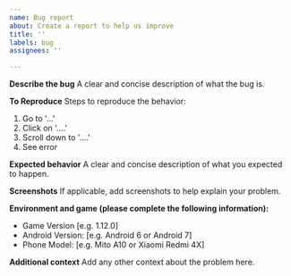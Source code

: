 ```yaml
---
name: Bug report
about: Create a report to help us improve
title: ''
labels: bug
assignees: ''

---
```


**Describe the bug**
A clear and concise description of what the bug is.

**To Reproduce**
Steps to reproduce the behavior:
1. Go to '...'
2. Click on '....'
3. Scroll down to '....'
4. See error

**Expected behavior**
A clear and concise description of what you expected to happen.

**Screenshots**
If applicable, add screenshots to help explain your problem.

**Environment and game (please complete the following information):**
 - Game Version [e.g. 1.12.0]
 - Android Version: [e.g. Android 6 or Android 7]
 - Phone Model: [e.g. Mito A10 or Xiaomi Redmi 4X]

**Additional context**
Add any other context about the problem here.
